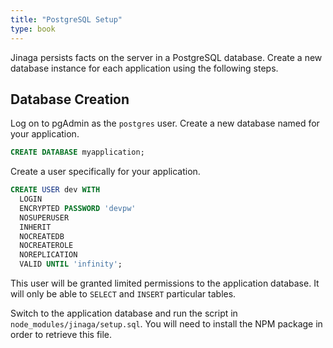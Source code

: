 ```yaml
---
title: "PostgreSQL Setup"
type: book
---
```


Jinaga persists facts on the server in a PostgreSQL database.
Create a new database instance for each application using the following steps.

## Database Creation

Log on to pgAdmin as the `postgres` user. Create a new database named for your application.

```SQL
CREATE DATABASE myapplication;
```

Create a user specifically for your application.

```SQL
CREATE USER dev WITH
  LOGIN
  ENCRYPTED PASSWORD 'devpw'
  NOSUPERUSER
  INHERIT
  NOCREATEDB
  NOCREATEROLE
  NOREPLICATION
  VALID UNTIL 'infinity';
```

This user will be granted limited permissions to the application database. It will only be able to `SELECT` and `INSERT` particular tables.

Switch to the application database and run the script in `node_modules/jinaga/setup.sql`.
You will need to install the NPM package in order to retrieve this file.